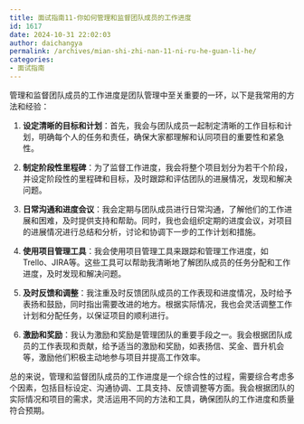 ```yaml
---
title: 面试指南11-你如何管理和监督团队成员的工作进度
id: 1617
date: 2024-10-31 22:02:03
author: daichangya
permalink: /archives/mian-shi-zhi-nan-11-ni-ru-he-guan-li-he/
categories:
- 面试指南
---
```


管理和监督团队成员的工作进度是团队管理中至关重要的一环，以下是我常用的方法和经验：

1.  **设定清晰的目标和计划**：首先，我会与团队成员一起制定清晰的工作目标和计划，明确每个人的任务和责任，确保大家都理解和认同项目的重要性和紧急性。
    
2.  **制定阶段性里程碑**：为了监督工作进度，我会将整个项目划分为若干个阶段，并设定阶段性的里程碑和目标，及时跟踪和评估团队的进展情况，发现和解决问题。
    
3.  **日常沟通和进度会议**：我会定期与团队成员进行日常沟通，了解他们的工作进展和困难，及时提供支持和帮助。同时，我也会组织定期的进度会议，对项目的进展情况进行总结和分析，讨论和协调下一步的工作计划和措施。
    
4.  **使用项目管理工具**：我会使用项目管理工具来跟踪和管理工作进度，如Trello、JIRA等。这些工具可以帮助我清晰地了解团队成员的任务分配和工作进度，及时发现和解决问题。
    
5.  **及时反馈和调整**：我注重及时反馈团队成员的工作表现和进度情况，及时给予表扬和鼓励，同时指出需要改进的地方。根据实际情况，我也会灵活调整工作计划和分配任务，以保证项目的顺利进行。
    
6.  **激励和奖励**：我认为激励和奖励是管理团队的重要手段之一。我会根据团队成员的工作表现和贡献，给予适当的激励和奖励，如表扬信、奖金、晋升机会等，激励他们积极主动地参与项目并提高工作效率。
    

总的来说，管理和监督团队成员的工作进度是一个综合性的过程，需要综合考虑多个因素，包括目标设定、沟通协调、工具支持、反馈调整等方面。我会根据团队的实际情况和项目的需求，灵活运用不同的方法和工具，确保团队的工作进度和质量符合预期。